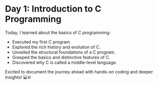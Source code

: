 # Day 1: Introduction to C Programming

Today, I learned about the basics of C programming:
- Executed my first C program.
- Explored the rich history and evolution of C.
- Unveiled the structural foundations of a C program.
- Grasped the basics and distinctive features of C.
- Discovered why C is called a middle-level language.

Excited to document the journey ahead with hands-on coding and deeper insights! 💻🌐
